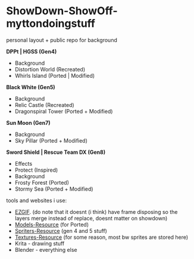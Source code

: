 # ShowDown-ShowOff-myttondoingstuff
personal layout + public repo for background

**DPPt | HGSS (Gen4)**
- Background
 - Distortion World (Recreated)
 - Whirls Island (Ported | Modified)


**Black White (Gen5)**
- Background
 - Relic Castle (Recreated)
 - Dragonspiral Tower (Ported + Modified)

**Sun Moon (Gen7)**
- Background
 - Sky Pillar (Ported + Modified)

**Sword Shield | Rescue Team DX (Gen8)**
- Effects
 - Protect (Inspired)
- Background
 - Frosty Forest (Ported)
 - Stormy Sea (Ported + Modified)

tools and websites i use:
- [EZGIF](https://ezgif.com). (do note that it doesnt (i think) have frame disposing so the layers merge instead of replace, doesnt matter on showdown)
- [Models-Resource](https://www.models-resource.com) (for Ported)
- [Spriters-Resource](https://www.spriters-resource.com) (gen 4 and 5 stuff)
- [Textures-Resource](https://www.textures-resource.com) (for some reason, most bw sprites are stored here)
- Krita - drawing stuff
- Blender - everything else